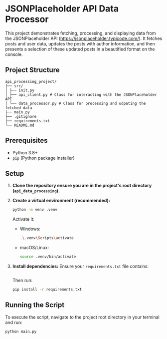 # JSONPlaceholder API Data Processor

This project demonstrates fetching, processing, and displaying data from the JSONPlaceholder API (https://jsonplaceholder.typicode.com/). It fetches posts and user data, updates the posts with author information, and then presents a selection of these updated posts in a beautified format on the console.

## Project Structure

```
api_processing_project/
├── src/
│ ├── init.py
│ ├── api_client.py # Class for interacting with the JSONPlaceholder API
│ └── data_processor.py # Class for processing and udpating the fetched data
├── main.py
├── .gitignore
├── requirements.txt
└── README.md
```

## Prerequisites

- Python 3.8+
- `pip` (Python package installer)

## Setup

1.  **Clone the repository ensure you are in the project's root directory (`api_data_processing`).**

2.  **Create a virtual environment (recommended):**

    ```bash
    python -m venv .venv
    ```

    Activate it:

    - Windows:
      ```bash
      .\.venv\Scripts\activate
      ```
    - macOS/Linux:
      ```bash
      source .venv/bin/activate
      ```

3.  **Install dependencies:**
    Ensure your `requirements.txt` file contains:

    ```requests

    ```

    Then run:

    ```bash
    pip install -r requirements.txt
    ```

## Running the Script

To execute the script, navigate to the project root directory in your terminal and run:

```bash
python main.py
```
